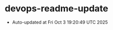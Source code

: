 # devops-readme-update
<!--START_SECTION:activity-->
- Auto-updated at Fri Oct  3 19:20:49 UTC 2025
<!--END_SECTION:activity-->
